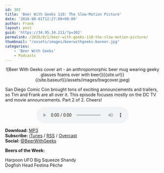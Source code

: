 ```yaml
---
id: 302
title: 'Beer With Geeks 118: The Slow-Motion Picture'
date: '2016-08-01T12:27:00+00:00'
author: Frank
layout: post
guid: 'https://34.95.34.211/?p=302'
permalink: /2016/8/1/beer-with-geeks-118-the-slow-motion-picture/
thumbnail: "/assets/images/beerwithgeeks-banner.jpg"
categories:
    - 'Beer With Geeks'
    - Podcasts
---
```

<div markdown="1" style="text-align: center;">
![Beer With Geeks cover art - an anthropomorphic beer mug wearing geeky glasses foams over with beer]({{site.url}}{{site.baseurl}}/assets/images/bwgcover.jpeg)
</div>

San Diego Comic Con brought tons of exciting announcements and trailers, so Tim and Frank are all over it. This episode focuses mostly on the DC TV and movie announcements. Part 2 of 2. Cheers!

<div markdown="1" style="text-align: center;">
<audio controls="controls"><source src="http://www.podtrac.com/pts/redirect.mp3/archive.org/download/BWG118/BWG118.mp3" type="audio/mpeg"></source><embed height="80px" width="100px"></embed> Your browser does not support this audio</audio>
</div>

**Download:** [MP3](http://www.podtrac.com/pts/redirect.mp3/archive.org/download/BWG118/BWG118.mp3)  
**Subscribe:** [iTunes](https://itunes.apple.com/us/podcast/beer-with-geeks/id910485914?mt=2) / [RSS](http://feeds.feedburner.com/beerwithgeeks) / [Overcast](https://overcast.fm/itunes910485914/beer-with-geeks-a-geek-pop-culture-podcast)  
**Social:** [@BeerWithGeeks](https://twitter.com/beerwithgeeks)

**Beers of the Week:**   
  
Harpoon UFO Big Squeeze Shandy  
Dogfish Head Festina Pêche